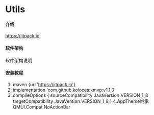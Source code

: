 # Utils

#### 介绍

https://jitpack.io

#### 软件架构
软件架构说明


#### 安装教程

1. maven {url 'https://jitpack.io'}
2. implementation 'com.github.koloces:kmvp:v1.1.0'
3. compileOptions {
                    sourceCompatibility JavaVersion.VERSION_1_8
                    targetCompatibility JavaVersion.VERSION_1_8
                    }
4.AppTheme继承QMUI.Compat.NoActionBar
